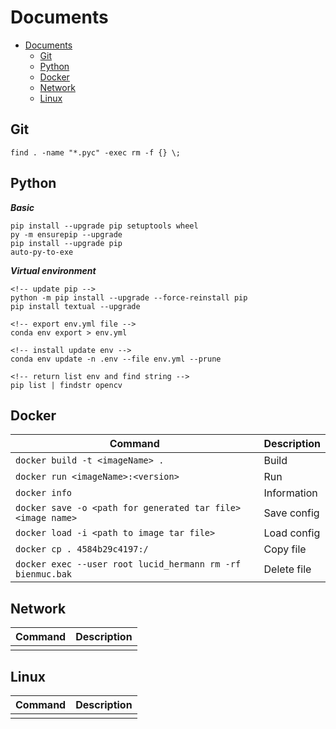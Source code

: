 # Documents

- [Documents](#documents)
  - [Git](#git)
  - [Python](#python)
  - [Docker](#docker)
  - [Network](#network)
  - [Linux](#linux)

## Git

```:
find . -name "*.pyc" -exec rm -f {} \;
```

## Python

***Basic***

```:
pip install --upgrade pip setuptools wheel
py -m ensurepip --upgrade
pip install --upgrade pip
auto-py-to-exe
```

***Virtual environment***

```:
<!-- update pip -->
python -m pip install --upgrade --force-reinstall pip
pip install textual --upgrade

<!-- export env.yml file -->
conda env export > env.yml

<!-- install update env -->
conda env update -n .env --file env.yml --prune

<!-- return list env and find string -->
pip list | findstr opencv
```

## Docker

| Command                                                     | Description |
| ----------------------------------------------------------- | ----------- |
| `docker build -t <imageName> .`                             | Build       |
| `docker run <imageName>:<version>`                          | Run         |
| `docker info`                                               | Information |
| `docker save -o <path for generated tar file> <image name>` | Save config |
| `docker load -i <path to image tar file>`                   | Load config |
| `docker cp . 4584b29c4197:/`                                | Copy file   |
| `docker exec --user root lucid_hermann rm -rf bienmuc.bak`  | Delete file |

## Network

| Command | Description |
| ------- | ----------- |
|         |             |

## Linux

| Command | Description |
| ------- | ----------- |
|         |             |
